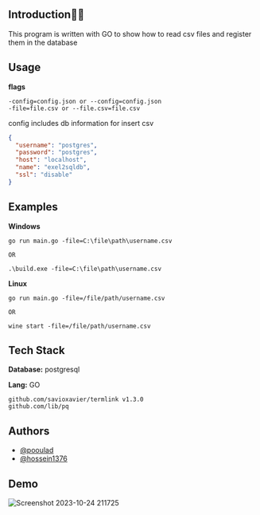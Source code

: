 ## Introduction👨‍💻

This program is written with GO to show how to read csv files and register them in the database

## Usage

**flags**
```
-config=config.json or --config=config.json
-file=file.csv or --file.csv=file.csv
```
config includes db information for insert csv
```json
{
  "username": "postgres",
  "password": "postgres",
  "host": "localhost",
  "name": "exel2sqldb",
  "ssl": "disable"
}
```

## Examples

**Windows**
```
go run main.go -file=C:\file\path\username.csv

OR

.\build.exe -file=C:\file\path\username.csv
```

**Linux**
```
go run main.go -file=/file/path/username.csv

OR

wine start -file=/file/path/username.csv
```


## Tech Stack

**Database:** postgresql

**Lang:** GO

    github.com/savioxavier/termlink v1.3.0
    github.com/lib/pq


## Authors

- [@pooulad](https://www.github.com/pooulad)
- [@hossein1376](https://www.github.com/hossein1376)
  
## Demo

![Screenshot 2023-10-24 211725](https://github.com/pooulad/csv-2-sql-example/assets/86445458/57dd39e1-9929-4a8c-8223-6f83167d23de)

